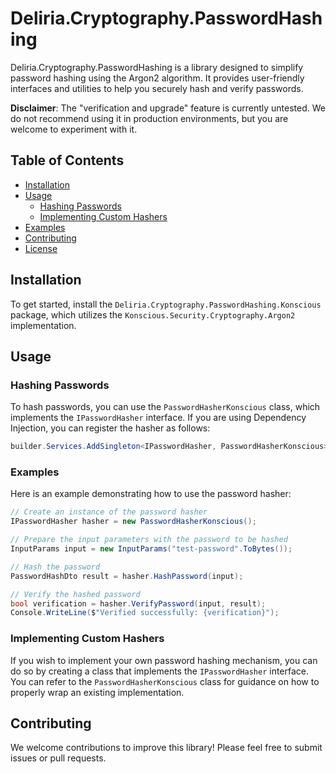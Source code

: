 # Deliria.Cryptography.PasswordHashing

Deliria.Cryptography.PasswordHashing is a library designed to simplify password hashing using the Argon2 algorithm. It provides user-friendly interfaces and utilities to help you securely hash and verify passwords.

**Disclaimer**: The "verification and upgrade" feature is currently untested. We do not recommend using it in production environments, but you are welcome to experiment with it.

## Table of Contents
- [Installation](#installation)
- [Usage](#usage)
  - [Hashing Passwords](#hashing-passwords)
  - [Implementing Custom Hashers](#implementing-custom-hashers)
- [Examples](#examples)
- [Contributing](#contributing)
- [License](#license)

## Installation

To get started, install the `Deliria.Cryptography.PasswordHashing.Konscious` package, which utilizes the `Konscious.Security.Cryptography.Argon2` implementation.

## Usage

### Hashing Passwords

To hash passwords, you can use the `PasswordHasherKonscious` class, which implements the `IPasswordHasher` interface. If you are using Dependency Injection, you can register the hasher as follows:

```cs
builder.Services.AddSingleton<IPasswordHasher, PasswordHasherKonscious>();
```

### Examples

Here is an example demonstrating how to use the password hasher:

```cs
// Create an instance of the password hasher
IPasswordHasher hasher = new PasswordHasherKonscious();

// Prepare the input parameters with the password to be hashed
InputParams input = new InputParams("test-password".ToBytes());

// Hash the password
PasswordHashDto result = hasher.HashPassword(input);

// Verify the hashed password
bool verification = hasher.VerifyPassword(input, result);
Console.WriteLine($"Verified successfully: {verification}");
```

### Implementing Custom Hashers

If you wish to implement your own password hashing mechanism, you can do so by creating a class that implements the `IPasswordHasher` interface. You can refer to the `PasswordHasherKonscious` class for guidance on how to properly wrap an existing implementation.

## Contributing

We welcome contributions to improve this library! Please feel free to submit issues or pull requests.